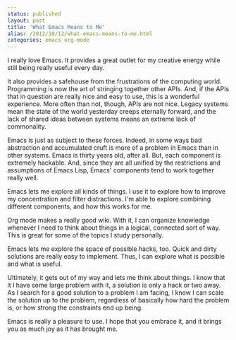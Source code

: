 ```yaml
---
status: published
layout: post
title: 'What Emacs Means to Me'
alias: /2012/10/12/what-emacs-means-to-me.html
categories: emacs org-mode
---
```


I really love Emacs. It provides a great outlet for my creative energy
while still being really useful every day. 

It also provides a safehouse from the
frustrations of the computing world. Programming is now the art
of stringing together other APIs. And, if the
APIs that in question are really nice and easy to use, this is
a wonderful experience. 
More often than not, though, APIs are not nice. Legacy systems mean the
state of the world yesterday creeps eternally forward, and the lack of
shared ideas between systems means an extreme lack of commonality.

Emacs is just as subject to these forces. Indeed, in some ways bad
abstraction and accumulated cruft is more of a 
problem in Emacs than in other systems. Emacs is thirty years old, after all. But, each
component is extremely hackable. And, since they are all unified by
the restrictions and assumptions of Emacs Lisp, Emacs' components
tend to work together really well.

Emacs lets me explore all kinds of things. I use it to explore how to
improve my concentration and filter distractions. I'm able to explore
combining different components, and how this works for me. 

Org mode makes a really good wiki. With it, I can organize knowledge
whenever I need to think about things in a logical, connected sort of
way. This is great for some of the topics I study personally. 

Emacs lets me explore the space of possible hacks, too. Quick and
dirty solutions are really easy to implement. Thus, I can explore what
is possible and what is useful. 

Ultimately, it gets out of my way and lets me think about things. I
know that it I have some large problem with it, a solution is only a
hack or two away. As I search for a good solution to a problem I am
facing, I know I can scale the solution up to the problem, regardless
of basically how hard the problem is, or how strong the constraints
end  up being. 

Emacs is really a pleasure to use. I hope that you embrace it, and it
brings you as much joy as it has brought me. 

